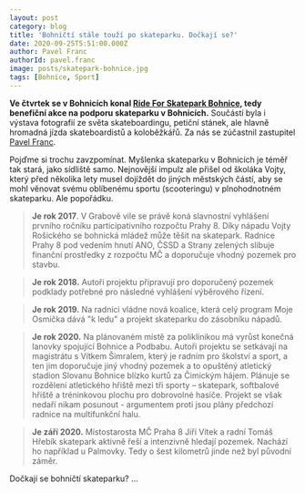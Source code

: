 ```yaml
---
layout: post
category: blog
title: 'Bohničtí stále touží po skateparku. Dočkají se?'
date: 2020-09-25T5:51:00.000Z
author: Pavel Franc
authorId: pavel.franc
image: posts/skatepark-bohnice.jpg
tags: [Bohnice, Sport]
---
```


**Ve čtvrtek se v Bohnicích konal [Ride For Skatepark Bohnice](https://www.facebook.com/events/s%C3%ADdli%C5%A1t%C4%9B-bohnice/ride-for-skatepark-bohnice/3249388865147152/), tedy benefiční akce na podporu skateparku v Bohnicích.** Součástí byla i výstava fotografií ze světa skateboardingu, petiční stánek, ale hlavně hromadná jízda skateboardistů a koloběžkářů. Za nás se zúčastnil zastupitel [Pavel Franc](https://praha8.pirati.cz/lide/pavel-franc/). 

Pojďme si trochu zavzpomínat.
Myšlenka skateparku v Bohnicích je téměř tak stará, jako sídliště samo. Nejnovější impulz ale přišel od školáka Vojty, který před několika lety musel dojíždět do jiných městských částí, aby se mohl věnovat svému oblíbenému sportu (scooteringu) v plnohodnotném skateparku. Ale popořádku.

> **Je rok 2017**. V Grabově vile se právě koná slavnostní vyhlášení prvního ročníku participativního rozpočtu Prahy 8. Díky nápadu Vojty Rošického se bohnická mládež může těšit na skatepark. Radnice Prahy 8 pod vedením hnutí ANO, ČSSD a Strany zelených slibuje finanční prostředky z rozpočtu MČ a doporučuje vhodný pozemek pro stavbu.

> **Je rok 2018.** Autoři projektu připravují pro doporučený pozemek podklady potřebné pro následné vyhlášení výběrového řízení. 

> **Je rok 2019.** Na radnici vládne nová koalice, která celý program Moje Osmička dává "k ledu" a projekt skateparku do zásobníku nápadů. 

> **Je rok 2020.** Na plánovaném místě za poliklinikou má vyrůst konečná lanovky spojující Bohnice a Podbabu. Autoři projektu se setkávají na magistrátu s Vítkem Šimralem, který je radním pro školství a sport, a ten jim doporučuje jiný vhodný pozemek a to opuštěný atletický stadion Slovanu Bohnice blízko kurtů za Čimickým hájem. Plánuje se rozdělení atletického hřiště mezi tři sporty – skatepark, softbalové hřiště a tréninkovou plochu pro dobrovolné hasiče. Projekt se však nedaří nikam posunout - argumentem proti jsou plány předchozí radnice na multifunkční halu.

> **Je září 2020.** Místostarosta MČ Praha 8 Jiří Vítek a radní Tomáš Hřebík skatepark aktivně řeší a intenzivně hledají pozemek. Nachází ho například u Palmovky. Tedy o šest kilometrů jinde než byl původní záměr. 

Dočkají se bohničtí skateparku? ... 
